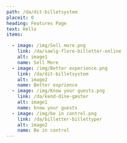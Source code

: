 ```yaml
---
path: /da/dit-billetsystem
placeit: 0
heading: Features Page
text: Hello
items:

  - image: /img/Sell more.png
    link: /da/saelg-flere-billetter-online
    alt: image1
    name: Sell More
  - image: /img/Better experience.png
    link: /da/dit-billetsystem
    alt: image2
    name: Better exprience
  - image: /img/Know your guests.png
    link: /da/kend-dine-gæster
    alt: image1
    name: know your guests
  - image: /img/be in control.png
    link: /da/billetter-billettyper
    alt: image2
    name: Be in control
---
```

